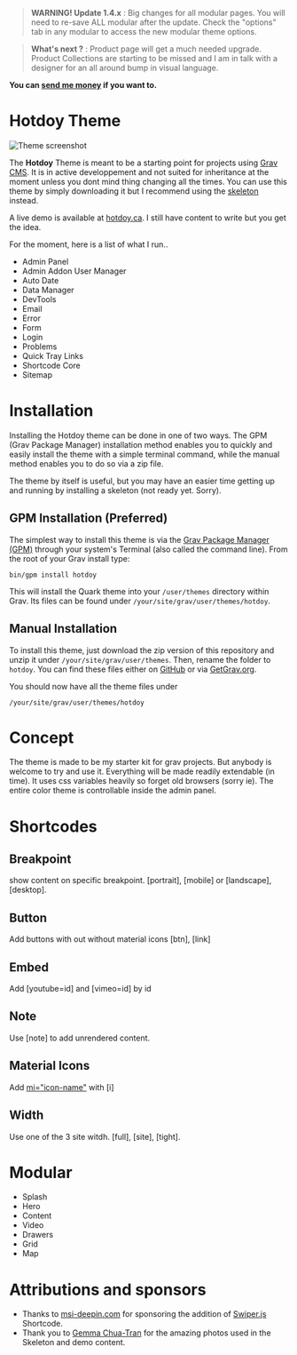 > **WARNING! Update 1.4.x** : Big changes for all modular pages. You will need to re-save ALL modular after the update. 
Check the "options" tab in any modular to access the new modular theme options.

> **What's next ?** : Product page will get a much needed upgrade. Product Collections are starting to be missed and I am in talk with a designer for an all around bump in visual language.

**You can [send me money](https://www.paypal.me/hotdoy) if you want to.**

# Hotdoy Theme

![Theme screenshot](https://raw.githubusercontent.com/hotdoy/grav-theme-hotdoy/master/screenshot.jpg)

The **Hotdoy** Theme is meant to be a starting point for projects using [Grav CMS](http://github.com/getgrav/grav).
It is in active developpement and not suited for inheritance at the moment unless you dont mind thing changing all the times.
You can use this theme by simply downloading it but I recommend using the [skeleton](https://github.com/hotdoy/grav-skeleton-hotdoy) instead.

A live demo is available at [hotdoy.ca](https://hotdoy.ca). I still have content to write but you get the idea.

For the moment, here is a list of what I run..
* Admin Panel
* Admin Addon User Manager
* Auto Date
* Data Manager
* DevTools
* Email
* Error
* Form
* Login
* Problems
* Quick Tray Links
* Shortcode Core
* Sitemap

# Installation
Installing the Hotdoy theme can be done in one of two ways. The GPM (Grav Package Manager) installation method enables you to quickly and easily install the theme with a simple terminal command, while the manual method enables you to do so via a zip file.

The theme by itself is useful, but you may have an easier time getting up and running by installing a skeleton (not ready yet. Sorry).

## GPM Installation (Preferred)

The simplest way to install this theme is via the [Grav Package Manager (GPM)](http://learn.getgrav.org/advanced/grav-gpm) through your system's Terminal (also called the command line).  From the root of your Grav install type:

    bin/gpm install hotdoy

This will install the Quark theme into your `/user/themes` directory within Grav. Its files can be found under `/your/site/grav/user/themes/hotdoy`.

## Manual Installation

To install this theme, just download the zip version of this repository and unzip it under `/your/site/grav/user/themes`. Then, rename the folder to `hotdoy`. You can find these files either on [GitHub](https://github.com/getgrav/grav-theme-hotdoy) or via [GetGrav.org](http://getgrav.org/downloads/themes).

You should now have all the theme files under

    /your/site/grav/user/themes/hotdoy

# Concept
The theme is made to be my starter kit for grav projects. But anybody is welcome to try and use it.
Everything will be made readily extendable (in time). It uses css variables heavily so forget old browsers (sorry ie).
The entire color theme is controllable inside the admin panel.

# Shortcodes

## Breakpoint
show content on specific breakpoint.
[portrait], [mobile] or [landscape], [desktop].

## Button
Add buttons with out without material icons
[btn], [link] 

## Embed
Add [youtube=id] and [vimeo=id] by id

## Note
Use [note] to add unrendered content.

## Material Icons
Add [mi="icon-name"](https://material.io/resources/icons/) with [i]

## Width
Use one of the 3 site witdh. [full], [site], [tight].

# Modular
* Splash
* Hero
* Content
* Video
* Drawers
* Grid
* Map

# Attributions and sponsors
* Thanks to [msi-deepin.com](https://msi-deepin.com) for sponsoring the addition of [Swiper.js](https://swiperjs.com/) Shortcode.
* Thank you to [Gemma Chua-Tran](https://unsplash.com/@gemmachuatran) for the amazing photos used in the Skeleton and demo content.
